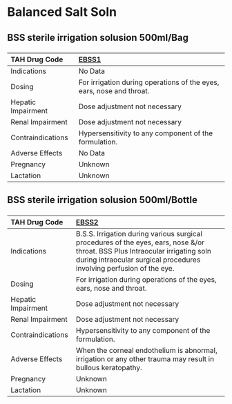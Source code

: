 # Balanced Salt Soln

## BSS sterile irrigation solusion 500ml/Bag

##### 

| TAH Drug Code      | [EBSS1](https://www.tahsda.org.tw/drugs/hissearch.php?drug_code=EBSS1)   |
|:-------------------|:-------------------------------------------------------------------------|
| Indications        | No Data                                                                  |
| Dosing             | For irrigation during operations of the eyes, ears, nose and throat.     |
| Hepatic Impairment | Dose adjustment not necessary                                            |
| Renal Impairment   | Dose adjustment not necessary                                            |
| Contraindications  | Hypersensitivity to any component of the formulation.                    |
| Adverse Effects    | No Data                                                                  |
| Pregnancy          | Unknown                                                                  |
| Lactation          | Unknown                                                                  |

## BSS sterile irrigation solusion 500ml/Bottle

##### 

| TAH Drug Code      | [EBSS2](https://www.tahsda.org.tw/drugs/hissearch.php?drug_code=EBSS2)                                                                                                                                |
|:-------------------|:------------------------------------------------------------------------------------------------------------------------------------------------------------------------------------------------------|
| Indications        | B.S.S. Irrigation during various surgical procedures of the eyes, ears, nose &/or throat. BSS Plus Intraocular irrigating soln during intraocular surgical procedures involving perfusion of the eye. |
| Dosing             | For irrigation during operations of the eyes, ears, nose and throat.                                                                                                                                  |
| Hepatic Impairment | Dose adjustment not necessary                                                                                                                                                                         |
| Renal Impairment   | Dose adjustment not necessary                                                                                                                                                                         |
| Contraindications  | Hypersensitivity to any component of the formulation.                                                                                                                                                 |
| Adverse Effects    | When the corneal endothelium is abnormal, irrigation or any other trauma may result in bullous keratopathy.                                                                                           |
| Pregnancy          | Unknown                                                                                                                                                                                               |
| Lactation          | Unknown                                                                                                                                                                                               |

